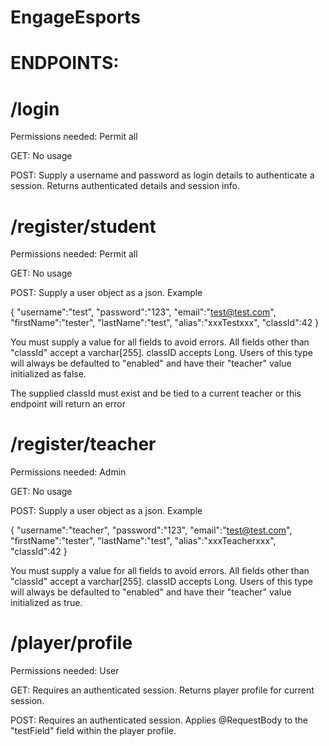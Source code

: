 # EngageEsports

# ENDPOINTS:

# /login

Permissions needed: Permit all

GET: No usage

POST: Supply a username and password as login details to authenticate a session.
Returns authenticated details and session info.

# /register/student

Permissions needed: Permit all

GET: No usage

POST: Supply a user object as a json. Example

{
"username":"test",
"password":"123",
"email":"test@test.com",
"firstName":"tester",
"lastName":"test",
"alias":"xxxTestxxx",
"classId":42
}

You must supply a value for all fields to avoid errors. All fields other
than "classId" accept a varchar[255]. classID accepts Long. Users of this
type will always be defaulted to "enabled" and have their "teacher" value
initialized as false.

The supplied classId must exist and be tied to a current teacher or this
endpoint will return an error

# /register/teacher

Permissions needed: Admin

GET: No usage

POST: Supply a user object as a json. Example

{
"username":"teacher",
"password":"123",
"email":"test@test.com",
"firstName":"tester",
"lastName":"test",
"alias":"xxxTeacherxxx",
"classId":42
}

You must supply a value for all fields to avoid errors. All fields other
than "classId" accept a varchar[255]. classID accepts Long. Users of this
type will always be defaulted to "enabled" and have their "teacher" value
initialized as true.

# /player/profile

Permissions needed: User

GET: Requires an authenticated session. Returns player profile for current
session. 

POST: Requires an authenticated session. Applies @RequestBody to the 
"testField" field within the player profile.